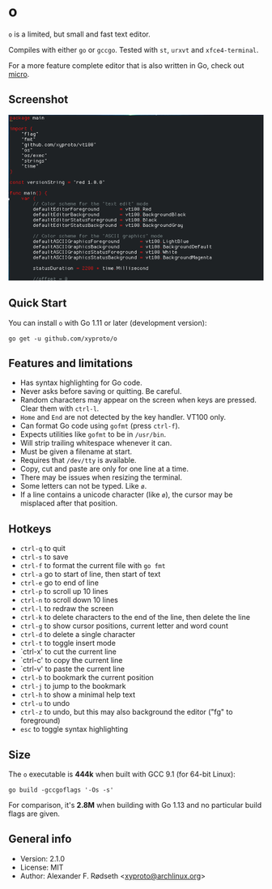 # o

`o` is a limited, but small and fast text editor.

Compiles with either `go` or `gccgo`. Tested with `st`, `urxvt` and `xfce4-terminal`.

For a more feature complete editor that is also written in Go, check out [micro](https://github.com/zyedidia/micro).

## Screenshot

![screenshot](img/screenshot.png)

## Quick Start

You can install `o` with Go 1.11 or later (development version):

    go get -u github.com/xyproto/o

## Features and limitations

* Has syntax highlighting for Go code.
* Never asks before saving or quitting. Be careful.
* Random characters may appear on the screen when keys are pressed. Clear them with `ctrl-l`.
* `Home` and `End` are not detected by the key handler. VT100 only.
* Can format Go code using `gofmt` (press `ctrl-f`).
* Expects utilities like `gofmt` to be in `/usr/bin`.
* Will strip trailing whitespace whenever it can.
* Must be given a filename at start.
* Requires that `/dev/tty` is available.
* Copy, cut and paste are only for one line at a time.
* There may be issues when resizing the terminal.
* Some letters can not be typed. Like `ø`.
* If a line contains a unicode character (like `ø`), the cursor may be misplaced after that position.

## Hotkeys

* `ctrl-q` to quit
* `ctrl-s` to save
* `ctrl-f` to format the current file with `go fmt`
* `ctrl-a` go to start of line, then start of text
* `ctrl-e` go to end of line
* `ctrl-p` to scroll up 10 lines
* `ctrl-n` to scroll down 10 lines
* `ctrl-l` to redraw the screen
* `ctrl-k` to delete characters to the end of the line, then delete the line
* `ctrl-g` to show cursor positions, current letter and word count
* `ctrl-d` to delete a single character
* `ctrl-t` to toggle insert mode
* `ctrl-x' to cut the current line
* `ctrl-c' to copy the current line
* `ctrl-v' to paste the current line
* `ctrl-b` to bookmark the current position
* `ctrl-j` to jump to the bookmark
* `ctrl-h` to show a minimal help text
* `ctrl-u` to undo
* `ctrl-z` to undo, but this may also background the editor ("fg" to foreground)
* `esc` to toggle syntax highlighting

## Size

The `o` executable is **444k** when built with GCC 9.1 (for 64-bit Linux):

    go build -gccgoflags '-Os -s'

For comparison, it's **2.8M** when building with Go 1.13 and no particular build flags are given.

## General info

* Version: 2.1.0
* License: MIT
* Author: Alexander F. Rødseth &lt;xyproto@archlinux.org&gt;
